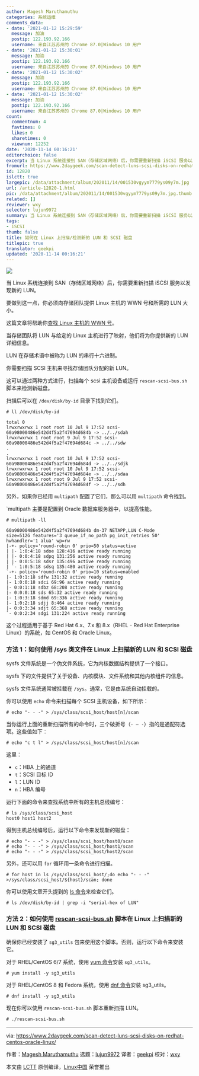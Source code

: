 ```yaml
---
author: Magesh Maruthamuthu
categories: 系统运维
comments_data:
- date: '2021-01-12 15:29:59'
  message: 加油
  postip: 122.193.92.166
  username: 来自江苏苏州的 Chrome 87.0|Windows 10 用户
- date: '2021-01-12 15:30:01'
  message: 加油
  postip: 122.193.92.166
  username: 来自江苏苏州的 Chrome 87.0|Windows 10 用户
- date: '2021-01-12 15:30:02'
  message: 加油
  postip: 122.193.92.166
  username: 来自江苏苏州的 Chrome 87.0|Windows 10 用户
- date: '2021-01-12 15:30:02'
  message: 加油
  postip: 122.193.92.166
  username: 来自江苏苏州的 Chrome 87.0|Windows 10 用户
count:
  commentnum: 4
  favtimes: 0
  likes: 0
  sharetimes: 0
  viewnum: 12252
date: '2020-11-14 00:16:21'
editorchoice: false
excerpt: 当 Linux 系统连接到 SAN（存储区域网络）后，你需要重新扫描 iSCSI 服务以发现新的 LUN。
fromurl: https://www.2daygeek.com/scan-detect-luns-scsi-disks-on-redhat-centos-oracle-linux/
id: 12820
islctt: true
largepic: /data/attachment/album/202011/14/001530vgyym7779ys09y7m.jpg
url: /article-12820-1.html
pic: /data/attachment/album/202011/14/001530vgyym7779ys09y7m.jpg.thumb.jpg
related: []
reviewer: wxy
selector: lujun9972
summary: 当 Linux 系统连接到 SAN（存储区域网络）后，你需要重新扫描 iSCSI 服务以发现新的 LUN。
tags:
- iSCSI
thumb: false
title: 如何在 Linux 上扫描/检测新的 LUN 和 SCSI 磁盘
titlepic: true
translator: geekpi
updated: '2020-11-14 00:16:21'
---
```


![](/data/attachment/album/202011/14/001530vgyym7779ys09y7m.jpg)


当 Linux 系统连接到 SAN（存储区域网络）后，你需要重新扫描 iSCSI 服务以发现新的 LUN。


要做到这一点，你必须向存储团队提供 Linux 主机的 WWN 号和所需的 LUN 大小。


这篇文章将帮助你[查找 Linux 主机的 WWN 号](https://www.2daygeek.com/how-to-find-wwn-wwnn-wwpn-number-of-hba-card-in-linux/)。


当存储团队将 LUN 与给定的 Linux 主机进行了映射，他们将为你提供新的 LUN 详细信息。


LUN 在存储术语中被称为 LUN 的串行十六进制。


你需要扫描 SCSI 主机来寻找存储团队分配的新 LUN。


这可以通过两种方式进行，扫描每个 scsi 主机设备或运行 `rescan-scsi-bus.sh` 脚本来检测新磁盘。


扫描后可以在 `/dev/disk/by-id` 目录下找到它们。



```
# ll /dev/disk/by-id

total 0
lrwxrwxrwx 1 root root 10 Jul 9 17:52 scsi-60a98000486e542d4f5a2f47694d684b -> ../../sdah
lrwxrwxrwx 1 root root 9 Jul 9 17:52 scsi-60a98000486e542d4f5a2f47694d684c -> ../../sdw
.
.
lrwxrwxrwx 1 root root 10 Jul 9 17:52 scsi-60a98000486e542d4f5a2f47694d684d -> ../../sdjk
lrwxrwxrwx 1 root root 10 Jul 9 17:52 scsi-60a98000486e542d4f5a2f47694d684e -> ../../sdaa
lrwxrwxrwx 1 root root 9 Jul 9 17:52 scsi-60a98000486e542d4f5a2f47694d684f -> ../../sdh

```

另外，如果你已经用 `multipath` 配置了它们，那么可以用 `multipath` 命令找到。


`multipath 主要是配置到 Oracle 数据库服务器中，以提高性能。



```
# multipath -ll

60a98000486e542d4f5a2f47694d684b dm-37 NETAPP,LUN C-Mode
size=512G features='3 queue_if_no_path pg_init_retries 50' hwhandler='1 alua' wp=rw
|-+- policy='round-robin 0' prio=50 status=active
| |- 1:0:4:18 sdoe 128:416 active ready running
| |- 0:0:4:18 sdpq 131:256 active ready running
| |- 0:0:5:18 sdsr 135:496 active ready running
| `- 1:0:5:18 sdsq 135:480 active ready running
`-+- policy='round-robin 0' prio=10 status=enabled
|- 1:0:1:18 sdfw 131:32 active ready running
|- 1:0:0:18 sdci 69:96 active ready running
|- 0:0:1:18 sdbz 68:208 active ready running
|- 0:0:0:18 sds 65:32 active ready running
|- 1:0:3:18 sdmd 69:336 active ready running
|- 1:0:2:18 sdjj 8:464 active ready running
|- 0:0:3:34 sdjt 65:368 active ready running
`- 0:0:2:34 sdgi 131:224 active ready running

```

这个过程适用于基于 Red Hat 6.x、7.x 和 8.x（RHEL - Red Hat Enterprise Linux）的系统，如 CentOS 和 Oracle Linux。


### 方法 1：如何使用 /sys 类文件在 Linux 上扫描新的 LUN 和 SCSI 磁盘


sysfs 文件系统是一个伪文件系统，它为内核数据结构提供了一个接口。


sysfs 下的文件提供了关于设备、内核模块、文件系统和其他内核组件的信息。


sysfs 文件系统通常被挂载在 `/sys`。通常，它是由系统自动挂载的。


你可以使用 `echo` 命令来扫描每个 SCSI 主机设备，如下所示：



```
# echo "- - -" > /sys/class/scsi_host/host[n]/scan

```

当你运行上面的重新扫描所有的命令时，三个破折号（`- – -`）指的是通配符选项。这些值如下：



```
# echo "c t l" > /sys/class/scsi_host/host[n]/scan

```

这里：


* `c`：HBA 上的通道
* `t`：SCSI 目标 ID
* `l`：LUN ID
* `n`：HBA 编号


运行下面的命令来查找系统中所有的主机总线编号：



```
# ls /sys/class/scsi_host
host0 host1 host2

```

得到主机总线编号后，运行以下命令来发现新的磁盘：



```
# echo "- - -" > /sys/class/scsi_host/host0/scan
# echo "- - -" > /sys/class/scsi_host/host1/scan
# echo "- - -" > /sys/class/scsi_host/host2/scan

```

另外，还可以用 `for` 循环用一条命令进行扫描。



```
# for host in ls /sys/class/scsi_host/;do echo "- - -" >/sys/class/scsi_host/${host}/scan; done

```

你可以使用文章开头提到的 [ls 命令](https://www.2daygeek.com/linux-unix-ls-command-display-directory-contents/)来检查它们。



```
# ls /dev/disk/by-id | grep -i "serial-hex of LUN"

```

### 方法 2：如何使用 [rescan-scsi-bus.sh](http://rescan-scsi-bus.sh) 脚本在 Linux 上扫描新的 LUN 和 SCSI 磁盘


确保你已经安装了 `sg3_utils` 包来使用这个脚本。否则，运行以下命令来安装它。


对于 RHEL/CentOS 6/7 系统，使用 [yum 命令](https://www.2daygeek.com/linux-yum-command-examples-manage-packages-rhel-centos-systems/)安装 `sg3_utils`。



```
# yum install -y sg3_utils

```

对于 RHEL/CentOS 8 和 Fedora 系统，使用 [dnf 命令](https://www.2daygeek.com/linux-dnf-command-examples-manage-packages-fedora-centos-rhel-systems/)安装 sg3\_utils。



```
# dnf install -y sg3_utils

```

现在你可以使用 `rescan-scsi-bus.sh` 脚本重新扫描 LUN。



```
# ./rescan-scsi-bus.sh

```



---


via: <https://www.2daygeek.com/scan-detect-luns-scsi-disks-on-redhat-centos-oracle-linux/>


作者：[Magesh Maruthamuthu](https://www.2daygeek.com/author/magesh/) 选题：[lujun9972](https://github.com/lujun9972) 译者：[geekpi](https://github.com/geekpi) 校对：[wxy](https://github.com/wxy)


本文由 [LCTT](https://github.com/LCTT/TranslateProject) 原创编译，[Linux中国](https://linux.cn/) 荣誉推出